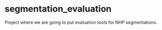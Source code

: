 # segmentation_evaluation
Project where we are going to put evaluation tools for NHP segmentations.
